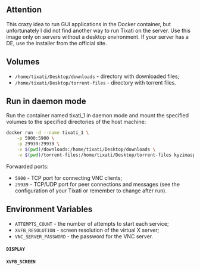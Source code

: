 ## Attention

This crazy idea to run GUI applications in the Docker container, but unfortunately I did not find another way to run Tixati on the server. Use this image only on servers without a desktop environment. If your server has a DE, use the installer from the official site.


## Volumes

* `/home/tixati/Desktop/downloads` - directory with downloaded files;
* `/home/tixati/Desktop/torrent-files` - directory with torrent files.


## Run in daemon mode

Run the container named tixati_1 in daemon mode and mount the specified volumes to the specified directories of the host machine:

```bash
docker run -d --name tixati_1 \
    -p 5900:5900 \
    -p 29939:29939 \
    -v $(pwd)/downloads:/home/tixati/Desktop/downloads \
    -v $(pwd)/torrent-files:/home/tixati/Desktop/torrent-files kyzimaspb/tixati
```

Forwarded ports:
* `5900` - TCP port for connecting VNC clients;
* `29939` - TCP/UDP port for peer connections and messages (see the configuration of your Tixati or remember to change after run).


## Environment Variables

* `ATTEMPTS_COUNT` - the number of attempts to start each service;
* `XVFB_RESOLUTION` - screen resolution of the virtual X server;
* `VNC_SERVER_PASSWORD` - the password for the VNC server.

#### `DISPLAY`
#### `XVFB_SCREEN`
